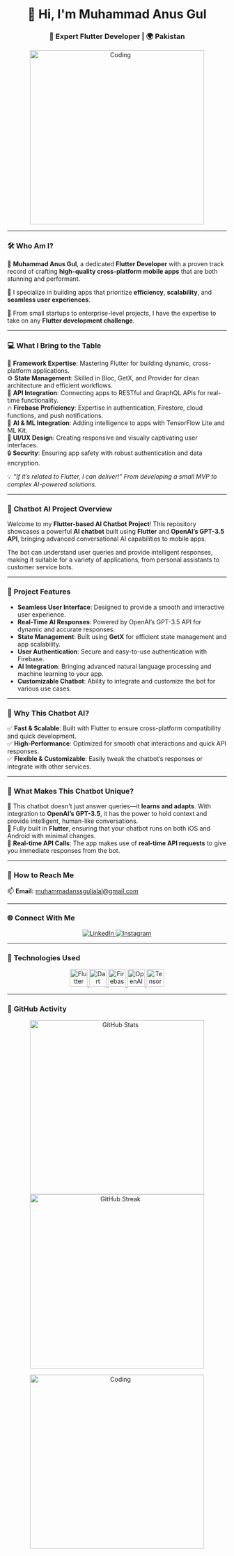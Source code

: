 <h1 align="center">👋 Hi, I'm Muhammad Anus Gul</h1>
<h3 align="center">🚀 Expert Flutter Developer | 🌍 Pakistan</h3>

<p align="center">
  <img src="https://i.pinimg.com/originals/f1/e7/34/f1e734f9cade86fe737a9aa404ad5677.gif" alt="Coding" width="400"/>
</p>

---

### 🛠 **Who Am I?**  
🌟 **Muhammad Anus Gul**, a dedicated **Flutter Developer** with a proven track record of crafting **high-quality cross-platform mobile apps** that are both stunning and performant.  

🎯 I specialize in building apps that prioritize **efficiency**, **scalability**, and **seamless user experiences**.  

💼 From small startups to enterprise-level projects, I have the expertise to take on any **Flutter development challenge**.  

---

### 💻 **What I Bring to the Table**  
🚀 **Framework Expertise**: Mastering Flutter for building dynamic, cross-platform applications.  
⚙️ **State Management**: Skilled in Bloc, GetX, and Provider for clean architecture and efficient workflows.  
📡 **API Integration**: Connecting apps to RESTful and GraphQL APIs for real-time functionality.  
🔥 **Firebase Proficiency**: Expertise in authentication, Firestore, cloud functions, and push notifications.  
🧠 **AI & ML Integration**: Adding intelligence to apps with TensorFlow Lite and ML Kit.  
🎨 **UI/UX Design**: Creating responsive and visually captivating user interfaces.  
🔒 **Security**: Ensuring app safety with robust authentication and data encryption.  

💡 *“If it’s related to Flutter, I can deliver!” From developing a small MVP to complex AI-powered solutions.*  

---

### 🤖 **Chatbot AI Project Overview**  
Welcome to my **Flutter-based AI Chatbot Project**! This repository showcases a powerful **AI chatbot** built using **Flutter** and **OpenAI’s GPT-3.5 API**, bringing advanced conversational AI capabilities to mobile apps.  

The bot can understand user queries and provide intelligent responses, making it suitable for a variety of applications, from personal assistants to customer service bots.  

---

### 🔧 **Project Features**  
- **Seamless User Interface**: Designed to provide a smooth and interactive user experience.  
- **Real-Time AI Responses**: Powered by OpenAI’s GPT-3.5 API for dynamic and accurate responses.  
- **State Management**: Built using **GetX** for efficient state management and app scalability.  
- **User Authentication**: Secure and easy-to-use authentication with Firebase.  
- **AI Integration**: Bringing advanced natural language processing and machine learning to your app.  
- **Customizable Chatbot**: Ability to integrate and customize the bot for various use cases.

---

### 🚀 **Why This Chatbot AI?**  
✅ **Fast & Scalable**: Built with Flutter to ensure cross-platform compatibility and quick development.  
✅ **High-Performance**: Optimized for smooth chat interactions and quick API responses.  
✅ **Flexible & Customizable**: Easily tweak the chatbot’s responses or integrate with other services.  

---

### 🌟 **What Makes This Chatbot Unique?**  
🧠 This chatbot doesn't just answer queries—it **learns and adapts**. With integration to **OpenAI’s GPT-3.5**, it has the power to hold context and provide intelligent, human-like conversations.  
📱 Fully built in **Flutter**, ensuring that your chatbot runs on both iOS and Android with minimal changes.  
💬 **Real-time API Calls**: The app makes use of **real-time API requests** to give you immediate responses from the bot.

---

### 📧 **How to Reach Me**  
📫 **Email:** muhammadanssguljalal@gmail.com  

---

### 🌐 **Connect With Me**  
<p align="center">
  <a href="https://www.linkedin.com/in/muhammadanusgull" target="_blank">
    <img src="https://img.shields.io/badge/LinkedIn-blue?style=for-the-badge&logo=linkedin&logoColor=white" alt="LinkedIn"/>
  </a>
  <a href="https://instagram.com/muhammadanssgul" target="_blank">
    <img src="https://img.shields.io/badge/Instagram-E4405F?style=for-the-badge&logo=instagram&logoColor=white" alt="Instagram"/>
  </a>
</p>

---

### 🔧 **Technologies Used**  
<p align="center"> 
  <a href="https://flutter.dev" target="_blank">
    <img src="https://www.vectorlogo.zone/logos/flutterio/flutterio-icon.svg" alt="Flutter" width="40" height="40"/>
  </a>
  <a href="https://dart.dev" target="_blank">
    <img src="https://www.vectorlogo.zone/logos/dartlang/dartlang-icon.svg" alt="Dart" width="40" height="40"/>
  </a>
  <a href="https://firebase.google.com/" target="_blank">
    <img src="https://www.vectorlogo.zone/logos/firebase/firebase-icon.svg" alt="Firebase" width="40" height="40"/>
  </a>
  <a href="https://www.openai.com" target="_blank">
    <img src="https://www.vectorlogo.zone/logos/openai/openai-icon.svg" alt="OpenAI" width="40" height="40"/>
  </a>
  <a href="https://www.tensorflow.org/lite" target="_blank">
    <img src="https://www.vectorlogo.zone/logos/tensorflow/tensorflow-icon.svg" alt="TensorFlow Lite" width="40" height="40"/>
  </a>
</p>

---

### 🌟 **GitHub Activity**  
<p align="center">
  <img src="https://github-readme-stats.vercel.app/api?username=AnssGul&show_icons=true&theme=radical" alt="GitHub Stats" width="400"/>
  <img src="https://github-readme-streak-stats.herokuapp.com/?user=AnssGul&theme=radical" alt="GitHub Streak" width="400"/>
</p>

<p align="center">
  <img src="https://i.pinimg.com/originals/f1/e7/34/f1e734f9cade86fe737a9aa404ad5677.gif" alt="Coding" width="400"/>
</p>
